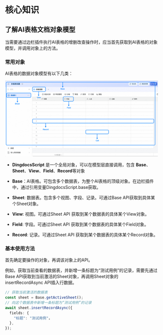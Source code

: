 # 核心知识

## 了解AI表格文档对象模型

当需要通过边栏插件执行AI表格的增删改查操作时，应当首先获取到AI表格的对象模型，并调用对象上的方法。

### 常用对象

AI表格的数据对象模型有以下几类：

![image.png](./image.png)

* **DingdocsScript** 是一个全局对象，可以在模型层直接调用，包含 **Base**、**Sheet**、**View**、**Field**、**Record**等对象

*   **Base**：AI表格。可包含多个数据表，为整个AI表格的顶级对象。在边栏插件中，通过引用变量DingdocsScript.base获取。
    
*   **Sheet**: 数据表。包含多个视图、字段、记录。可通过Base API获取到具体某个Sheet对象。
    
*   **View**: 视图。可通过Sheet API 获取到某个数据表的具体某个View对象。
    
*   **Field**: 字段。可通过Sheet API 获取到某个数据表的具体某个Field对象。
    
*   **Record**: 记录。可通过Sheet API 获取到某个数据表的具体某个Record对象。
    

### 基本使用方法

首先确定要操作的对象，再调该对象上的API。

例如，获取当前查看的数据表，并新增一条标题为“测试用例”的记录，需要先通过Base API获取到当前激活的Sheet对象，再调用Sheet对象的insertRecordAsync API插入行数据。

```typescript
// 获取当前激活的数据表
const sheet = Base.getActiveSheet();
// 向这个数据表中新增一条标题为“测试用例”的记录
await sheet.insertRecordAsync({
  fields: {
    "标题": "测试用例"，
  },
});
```